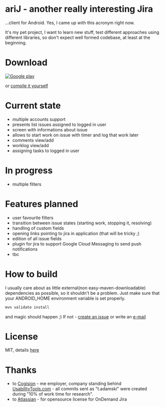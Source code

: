 ariJ - **a**nother **r**eally **i**nteresting **J**ira 
====
...client for Android. Yes, I came up with this acronym right now.

It's my pet project, I want to learn new stuff, test different approaches using different libraries, so don't expect
well formed codebase, at least at the beginning.

Download
===
[![Google play](https://developer.android.com/images/brand/en_generic_rgb_wo_45.png)](http://play.google.com/store/apps/details?id=com.tadamski.arij)

or [compile it yourself](https://github.com/tmszdmsk/arij/blob/master/README.md#how-to-build)

Current state
===
* multiple accounts support
* presents list issues assigned to logged in user
* screen with informations about issue
* allows to start work on issue with timer and log that work later
* comments view/add
* worklog view/add
* assigning tasks to logged in user

In progress
===
* multiple filters

Features planned
===
* user favourite filters
* transition between issue states (starting work, stopping it, resolving)
* handling of custom fields
* opening links pointing to jira in application (that will be tricky ;)
* edition of all issue fields
* plugin for jira to support Google Cloud Messaging to send push notifications
* tbc

How to build
===
I usually care about as little external(non easy-maven-downloadable) dependencies as possible, so it shouldn't be a problem.
Just make sure that your ANDROID_HOME environment variable is set properly.

```bash
mvn validate install
``` 
and magic should happen ;)
If not - [create an issue](http://github.com/tmszdmsk/arij/issues/new) or write an [e-mail](mailto:tomasz.adamski@gmail.com)

License
===
MIT, details [here](http://github.com/tmszdmsk/arij/blob/master/LICENSE)

Thanks
===
* to [Cogision](http://cogision.com) - me employer, company standing behind [UsabilityTools.com](http://usabilitytools.com) - all commits sent as "t.adamski" were created during "10% of work time for research". 
* to [Atlassian](http://atlassian.com) - for opensource license for OnDemand Jira
